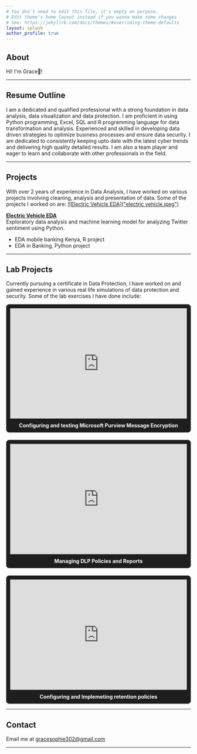 ```yaml
---
# You don't need to edit this file, it's empty on purpose.
# Edit theme's home layout instead if you wanna make some changes
# See: https://jekyllrb.com/docs/themes/#overriding-theme-defaults
layout: splash
author_profile: true
---
```

## <a id="home"></a>About
Hi! I'm Grace👋!

---

## <a id="resume"></a>Resume Outline
I am a dedicated and qualified professional with a strong foundation in data analysis, data visualization and data protection. I am proficient in using Python programming, Excel, SQL and R programming language for data transformation and analysis. Experienced and skilled in developing data driven strategies to optimize business processes and ensure data security. I am dedicated to consistently keeping upto date with the latest cyber trends and delivering high quality detailed results. I am also a team player and eager to learn and collaborate with other professionals in the field.

---

## <a id="projects"></a>Projects
With over 2 years of experience in Data Analysis, I have worked on various projects involving cleaning, analysis and presentation of data. Some of the projects I worked on are:
[![Electric Vehicle EDA]("electric vehicle.jpeg")](https://github.com/Grace-Sophie/Electric-Vehicle-EDA)

**[Electric Vehicle EDA](https://github.com/Grace-Sophie/Electric-Vehicle-EDA)**  
Exploratory data analysis and machine learning model for analyzing Twitter sentiment using Python.

- EDA mobile banking Kenya, R project
- EDA in Banking, Python project
  
---

## <a id="lab"></a>Lab Projects
Currently pursuing a certificate in Data Protection, I have worked on and gained experience in various real life simulations of data protection and security. Some of the lab exercises I have done include:
<style>
  .lab-grid {
    display: grid;
    grid-template-columns: repeat(auto-fit, minmax(280px, 1fr));
    gap: 20px;
  }

  .lab-card {
    display: flex;
    flex-direction: column;
    border: 1px solid #444;
    border-radius: 8px;
    background: #1e1e1e;
    padding: 10px;
    box-shadow: 0 2px 4px rgba(0,0,0,0.05);
  }

  .lab-card iframe {
    flex: 0 0 auto;
    width: 100%;
    height: 300px;
    border: none;
    background: #2a2a2a;
  }

  .lab-title {
    margin-top: 10px;
    font-weight: bold;
    text-align: center;
    color: white;
  }
</style>

<div class="lab-grid">

  <div class="lab-card">
    <iframe src="https://drive.google.com/file/d/1M8uP2iU587MzOuYcmrly1Uf8KC35-uGL/preview" allow="autoplay"></iframe>
    <div class="lab-title">Configuring and testing Microsoft Purview Message Encryption</div>
  </div>

  <div class="lab-card">
    <iframe src="https://drive.google.com/file/d/1lfbD2J1WVB3PFDYJNbZwmtXdrfG0q8nz/preview" allow="autoplay"></iframe>
    <div class="lab-title">Managing DLP Policies and Reports</div>
  </div>

  <div class="lab-card">
    <iframe src="https://drive.google.com/file/d/1GOHTMr9dA7COA7eFfGkDYtf5wnb47e6b/preview" allow="autoplay"></iframe>
    <div class="lab-title">Configuring and Implemeting retention policies</div>
  </div>

</div>

 ---

## <a id="contacts"></a>Contact
Email me at gracesophie302@gmail.com

---
